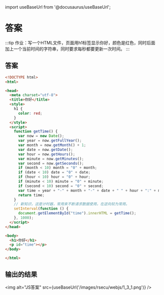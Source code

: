 import useBaseUrl from '@docusaurus/useBaseUrl';

# 答案

:::tip
作业：写一个HTML文件，页面用h1标签显示你好，颜色是红色，同时后面加上一个当前时间的字符串，同时要求每秒都要更新一次时间。
:::

## 答案

```html
<!DOCTYPE html>
<html>

<head>
  <meta charset="utf-8">
  <title>你好</title>
  <style>
    h1 {
      color: red;
    }
  </style>
  <script>
    function getTime() {
      var now = new Date();
      var year = now.getFullYear();
      var month = now.getMonth() + 1;
      var date = now.getDate();
      var hour = now.getHours();
      var minute = now.getMinutes();
      var second = now.getSeconds();
      if (month < 10) month = "0" + month;
      if (date < 10) date = "0" + date;
      if (hour < 10) hour = "0" + hour;
      if (minute < 10) minute = "0" + minute;
      if (second < 10) second = "0" + second;
      var time = year + "-" + month + "-" + date + " " + hour + ":" + minute + ":" + second;
      return time;
    }
    // 新知识，这是计时器，常用来不断请求数据使用，在逆向较为常用。
    setInterval(function () {
      document.getElementById("time").innerHTML = getTime();
    }, 1000);
  </script>
</head>

<body>
  <h1>你好</h1>
  <p id="time"></p>
</body>

</html>
   ```

## 输出的结果

<img alt="JS答案" src={useBaseUrl('/images/rsecu/webjs/1_3_1.png')} />